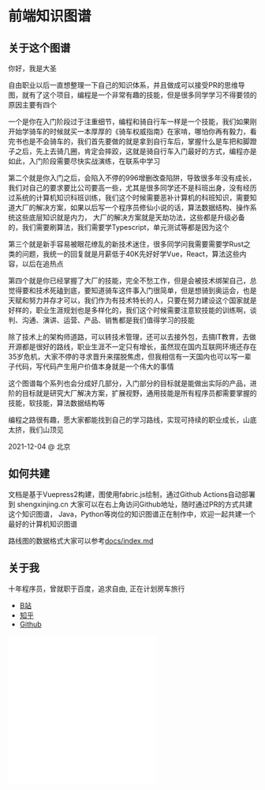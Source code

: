 # 前端知识图谱

## 关于这个图谱
你好，我是大圣

自由职业以后一直想整理一下自己的知识体系，并且做成可以接受PR的思维导图，就有了这个项目，编程是一个非常有趣的技能，但是很多同学学习不得要领的原因主要有四个

一个是你在入门阶段过于注重细节，编程和骑自行车一样是一个技能，我们如果刚开始学骑车的时候就买一本厚厚的《骑车权威指南》在家啃，哪怕你再有毅力，看完书也是不会骑车的，我们首先要做的就是拿到自行车后，掌握什么是车把和脚蹬子之后，先上去骑几圈，肯定会摔跤，这就是骑自行车入门最好的方式，编程亦是如此，入门阶段需要尽快实战演练，在联系中学习

第二个就是你入门之后，会陷入不停的996增删改查陷阱，导致很多年没有成长，我们对自己的要求要比公司要高一些，尤其是很多同学还不是科班出身，没有经历过系统的计算机知识科班训练，我们这个时候需要恶补计算机的科班知识，需要知道大厂的解决方案，如果以后写一个程序员修仙小说的话，算法数据结构、操作系统这些底层知识就是内力， 大厂的解决方案就是天劫功法，这些都是升级必备的，我们需要刷算法，我们需要学Typescript，单元测试等都是因为这个

第三个就是新手容易被眼花缭乱的新技术迷住，很多同学问我需要需要学Rust之类的问题，我统一的回复就是月薪低于40K先好好学Vue，React，算法这些内容，以后在追热点

第四个就是你已经掌握了大厂的技能，完全不愁工作，但是会被技术绑架自己，总觉得要和技术死磕到底，要知道骑车这件事入门很简单，但是想骑到奥运会，也是天赋和努力并存才可以，我们作为有技术特长的人，只要在努力建设这个国家就是好样的，职业生涯规划也是多样化的，我们这个时候需要注意软技能的训练啊，谈判、沟通、演讲、运营、产品、销售都是我们值得学习的技能

除了技术上的架构师道路，可以转技术管理，还可以去接外包，去搞IT教育，去做开源都是很好的路线，职业生涯不一定只有增长，虽然现在国内互联网环境还存在35岁危机，大家不停的寻求晋升来摆脱焦虑，但我相信有一天国内也可以写一辈子代码，写代码产生用户价值本身就是一个伟大的事情

这个图谱每个系列也会分成好几部分，入门部分的目标就是能做出实际的产品，进阶的目标就是研究大厂解决方案，扩展视野，通用技能是所有程序员都需要掌握的技能，软技能，算法数据结构等

编程之路很有趣，愿大家都能找到自己的学习路线，实现可持续的职业成长，山底太挤，我们山顶见

2021-12-04 @ 北京

## 如何共建

文档是基于Vuepress2构建，图使用fabric.js绘制，通过Github Actions自动部署到 shengxinjing.cn 大家可以在右上角访问Github地址，随时通过PR的方式共建这个知识图谱，
Java，Python等岗位的知识图谱正在制作中，欢迎一起共建一个最好的计算机知识图谱

路线图的数据格式大家可以参考[docs/index.md](https://github.com/shengxinjing/it-roadmap/blob/main/docs/index.md)

## 关于我

十年程序员，曾就职于百度，追求自由, 正在计划房车旅行

* [B站](https://space.bilibili.com/26995758)
* [知乎](https://www.zhihu.com/people/woniuppp)
* [Github](https://github.com/shengxinjing)

<iframe src="//player.bilibili.com/player.html?aid=415462414&bvid=BV1cV411Y77T&cid=260582709&page=1" scrolling="no" border="0" frameborder="no" framespacing="0" allowfullscreen="true"> </iframe>


<iframe src="//player.bilibili.com/player.html?aid=890274095&bvid=BV1BP4y1a7WE&cid=401780485&page=1" scrolling="no" border="0" frameborder="no" framespacing="0" allowfullscreen="true"> </iframe>
